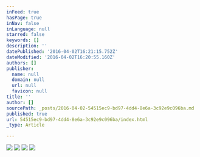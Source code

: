 ```yaml
---
inFeed: true
hasPage: true
inNav: false
inLanguage: null
starred: false
keywords: []
description: ''
datePublished: '2016-04-02T16:21:15.752Z'
dateModified: '2016-04-02T16:20:55.160Z'
authors: []
publisher:
  name: null
  domain: null
  url: null
  favicon: null
title: ''
author: []
sourcePath: _posts/2016-04-02-54515ec9-bd97-4dd4-8e6a-3c92e9c096ba.md
published: true
url: 54515ec9-bd97-4dd4-8e6a-3c92e9c096ba/index.html
_type: Article

---
```

![](https://the-grid-user-content.s3-us-west-2.amazonaws.com/883fad67-a3a2-46c7-b7c4-60c2bc2039f2.jpg)
![](https://the-grid-user-content.s3-us-west-2.amazonaws.com/b0405575-857a-4d6a-aa21-cff8122c4cef.jpg)
![](https://the-grid-user-content.s3-us-west-2.amazonaws.com/87ab2f64-22e5-4da7-b935-7c6c7b4d58cb.jpg)
![](https://the-grid-user-content.s3-us-west-2.amazonaws.com/eabff8e7-0465-47da-8d27-f449e15eaf74.jpg)